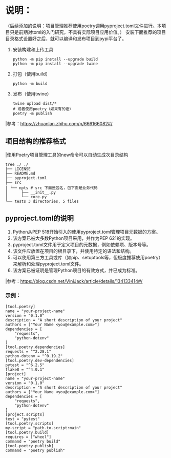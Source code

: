 # 说明：
（后续添加的说明：项目管理推荐使用poetry调用pyproject.toml文件进行。本项目只是前期对toml的入门研究，不具有实际项目应用价值。）
安装下面推荐的项目目录格式设置好之后，就可以编译和发布项目到pypi平台了。

1. 安装构建和上传工具

    ```shell
    python -m pip install --upgrade build
    python -m pip install --upgrade twine
    ```

2. 打包（使用build）

   `python -m build`
3. 发布（使用twine）

    ```shell
    twine upload dist/*
    # 或者使用poetry（如果有的话）
    poetry -m publish 
    ```

|参考：https://zhuanlan.zhihu.com/p/666166082#/

## 项目结构的推荐格式
|使用Poetry项目管理工具的new命令可以自动生成次目录结构
```shell
tree ./ ./ 
├── LICENSE 
├── README.md 
├── pyproject.toml 
├── src 
│ └── npts # src 下面是包名，包下面是业务代码 
│      ├── __init__.py 
│      └── core.py 
└── tests 3 directories, 5 files
```

## pyproject.toml的说明

1. Python从PEP 518开始引入的使用pyproject.toml管理项目元数据的方案。
2. 该方案已被大多数Python项目采用，并作为PEP 621的实现。
3. pyproject.toml文件用于定义项目的元数据，例如依赖项、版本号等。
4. 该文件应放置在项目的根目录下，并使用特定的语法和结构。
5. 可以使用第三方工具或库（如pip、setuptools等，但极度推荐使用poetry）来解析和处理pyproject.toml文件。
6. 该方案已被证明是管理Python项目的有效方式，并已成为标准。

|参考：https://blog.csdn.net/ViniJack/article/details/134133414#/

### 示例：

```shell
[tool.poetry]
name = "your-project-name"
version = "0.1.0"
description = "A short description of your project"
authors = ["Your Name <you@example.com>"]
dependencies = [
    "requests",
    "python-dotenv"
]
[tool.poetry.dependencies]
requests = "^2.28.1"
python-dotenv = "^0.19.2"
[tool.poetry.dev-dependencies]
pytest = "^6.2.5"
flake8 = "^4.0.1"
[project]
name = "your-project-name"
version = "0.1.0"
description = "A short description of your project"
authors = ["Your Name <you@example.com>"]
dependencies = [
    "requests",
    "python-dotenv"
]
[project.scripts]
test = "pytest"
[tool.poetry.scripts]
my-script = "path.to.script:main"
[tool.poetry.build]
requires = ["wheel"]
command = "poetry build"
[tool.poetry.publish]
command = "poetry publish"  
```

